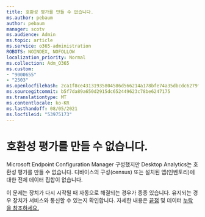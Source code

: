 ```yaml
---
title: 호환성 평가를 만들 수 없습니다.
ms.author: pebaum
author: pebaum
manager: scotv
ms.audience: Admin
ms.topic: article
ms.service: o365-administration
ROBOTS: NOINDEX, NOFOLLOW
localization_priority: Normal
ms.collection: Adm_O365
ms.custom:
- "9000655"
- "2503"
ms.openlocfilehash: 2ca1f8ce43131935804586d566214a178bfe74a35dbcdc6279f92375192bd392
ms.sourcegitcommit: b5f7da89a650d2915dc652449623c78be6247175
ms.translationtype: MT
ms.contentlocale: ko-KR
ms.lasthandoff: 08/05/2021
ms.locfileid: "53975173"
---
```

# <a name="cant-create-a-compatibility-assessment"></a>호환성 평가를 만들 수 없습니다.

Microsoft Endpoint Configuration Manager 구성했지만 Desktop Analytics는 호환성 평가를 만들 수 없습니다. 디바이스의 구성(census) 또는 설치된 앱(인벤토리)에 대한 전체 데이터 집합이 없습니다.

이 문제는 장치가 다시 시작될 때 자동으로 해결되는 경우가 종종 있습니다. 유지되는 경우 장치가 서비스와 통신할 수 있는지 확인합니다. 자세한 내용은 [끝점](https://docs.microsoft.com/configmgr/desktop-analytics/enable-data-sharing#endpoints) 및 데이터 [누락 을 참조하세요.](https://docs.microsoft.com/configmgr/desktop-analytics/monitor-connection-health#missing-data)

